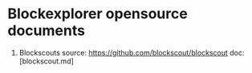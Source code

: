 # Blockexplorer opensource documents

1. Blockscouts
source: https://github.com/blockscout/blockscout
doc: [blockscout.md]
